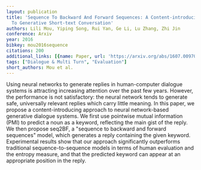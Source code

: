 ```yaml
---
layout: publication
title: 'Sequence To Backward And Forward Sequences: A Content-introducing Approach
  To Generative Short-text Conversation'
authors: Lili Mou, Yiping Song, Rui Yan, Ge Li, Lu Zhang, Zhi Jin
conference: Arxiv
year: 2016
bibkey: mou2016sequence
citations: 200
additional_links: [{name: Paper, url: 'https://arxiv.org/abs/1607.00970'}]
tags: ["Dialogue & Multi Turn", "Evaluation"]
short_authors: Mou et al.
---
```

Using neural networks to generate replies in human-computer dialogue systems
is attracting increasing attention over the past few years. However, the
performance is not satisfactory: the neural network tends to generate safe,
universally relevant replies which carry little meaning. In this paper, we
propose a content-introducing approach to neural network-based generative
dialogue systems. We first use pointwise mutual information (PMI) to predict a
noun as a keyword, reflecting the main gist of the reply. We then propose
seq2BF, a "sequence to backward and forward sequences" model, which generates a
reply containing the given keyword. Experimental results show that our approach
significantly outperforms traditional sequence-to-sequence models in terms of
human evaluation and the entropy measure, and that the predicted keyword can
appear at an appropriate position in the reply.